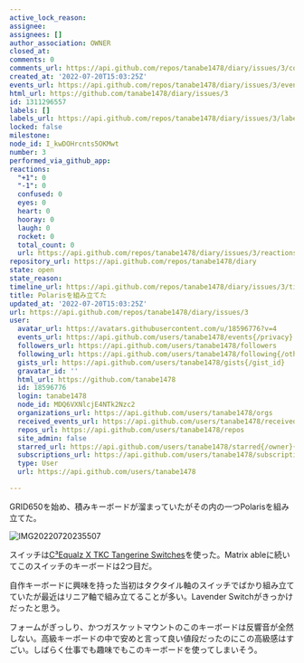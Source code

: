 ```yaml
---
active_lock_reason: 
assignee: 
assignees: []
author_association: OWNER
closed_at: 
comments: 0
comments_url: https://api.github.com/repos/tanabe1478/diary/issues/3/comments
created_at: '2022-07-20T15:03:25Z'
events_url: https://api.github.com/repos/tanabe1478/diary/issues/3/events
html_url: https://github.com/tanabe1478/diary/issues/3
id: 1311296557
labels: []
labels_url: https://api.github.com/repos/tanabe1478/diary/issues/3/labels{/name}
locked: false
milestone: 
node_id: I_kwDOHrcnts5OKMwt
number: 3
performed_via_github_app: 
reactions:
  "+1": 0
  "-1": 0
  confused: 0
  eyes: 0
  heart: 0
  hooray: 0
  laugh: 0
  rocket: 0
  total_count: 0
  url: https://api.github.com/repos/tanabe1478/diary/issues/3/reactions
repository_url: https://api.github.com/repos/tanabe1478/diary
state: open
state_reason: 
timeline_url: https://api.github.com/repos/tanabe1478/diary/issues/3/timeline
title: Polarisを組み立てた
updated_at: '2022-07-20T15:03:25Z'
url: https://api.github.com/repos/tanabe1478/diary/issues/3
user:
  avatar_url: https://avatars.githubusercontent.com/u/18596776?v=4
  events_url: https://api.github.com/users/tanabe1478/events{/privacy}
  followers_url: https://api.github.com/users/tanabe1478/followers
  following_url: https://api.github.com/users/tanabe1478/following{/other_user}
  gists_url: https://api.github.com/users/tanabe1478/gists{/gist_id}
  gravatar_id: ''
  html_url: https://github.com/tanabe1478
  id: 18596776
  login: tanabe1478
  node_id: MDQ6VXNlcjE4NTk2Nzc2
  organizations_url: https://api.github.com/users/tanabe1478/orgs
  received_events_url: https://api.github.com/users/tanabe1478/received_events
  repos_url: https://api.github.com/users/tanabe1478/repos
  site_admin: false
  starred_url: https://api.github.com/users/tanabe1478/starred{/owner}{/repo}
  subscriptions_url: https://api.github.com/users/tanabe1478/subscriptions
  type: User
  url: https://api.github.com/users/tanabe1478

---
```

GRID650を始め、積みキーボードが溜まっていたがその内の一つPolarisを組み立てた。

![IMG20220720235507](https://user-images.githubusercontent.com/18596776/180014558-eb7e288f-0a3d-41d3-9f79-84e447a2e6e7.jpg)

スイッチは[C³Equalz X TKC Tangerine Switches](https://thekey.company/products/tangerine-switches)を使った。Matrix ableに続いてこのスイッチのキーボードは2つ目だ。

自作キーボードに興味を持った当初はタクタイル軸のスイッチでばかり組み立てていたが最近はリニア軸で組み立てることが多い。Lavender Switchがきっかけだったと思う。

フォームがぎっしり、かつガスケットマウントのこのキーボードは反響音が全然しない。高級キーボードの中で安めと言って良い値段だったのにこの高級感はすごい。しばらく仕事でも趣味でもこのキーボードを使ってしまいそう。
